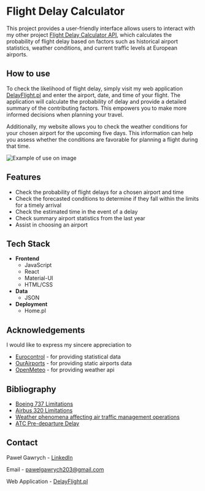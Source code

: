 # Flight Delay Calculator

This project provides a user-friendly interface allows users to interact with my other project [Flight Delay Calculator API](https://github.com/Gawrych/FlightDelay), which calculates the probability of flight delay based on factors such as historical airport statistics, weather conditions, and current traffic levels at European airports.

## How to use

To check the likelihood of flight delay, simply visit my web application [DelayFlight.pl](https://www.delayflight.pl) and enter the airport, date, and time of your flight. The application will calculate the probability of delay and provide a detailed summary of the contributing factors. This empowers you to make more informed decisions when planning your travel.

Additionally, my website allows you to check the weather conditions for your chosen airport for the upcoming five days. This information can help you assess whether the conditions are favorable for planning a flight during that time.

![Example of use on image](https://github.com/Gawrych/FlightDelayFrontend/assets/71496578/775c7982-0d6f-457f-b34d-586b957a7d4d)

## Features

* Check the probability of flight delays for a chosen airport and time
* Check the forecasted conditions to determine if they fall within the limits for a timely arrival
* Check the estimated time in the event of a delay
* Check summary airport statistics from the last year
* Assist in choosing an airport

## Tech Stack
* **Frontend**
  * JavaScript
  * React
  * Material-UI
  * HTML/CSS
* **Data**
  * JSON
* **Deployment**
  * Home.pl

## Acknowledgements
I would like to express my sincere appreciation to 
* [Eurocontrol](https://www.eurocontrol.int) - for providing statistical data
* [OurAirports](https://www.ourairports.com) - for providing static airports data
* [OpenMeteo](https://www.open-meteo.com) - for providing weather api

## Bibliography
* [Boeing 737 Limitations](http://www.b737.org.uk/limitations.htm)
* [Airbus 320 Limitations](https://wiki.ivao.aero/en/home/training/mediawiki/pending/Airbus_320_Limitations)
* [Weather phenomena affecting air traffic management operations](https://ansperformance.eu/library/ATXIT_indicator_documentation_mar23.pdf)
* [ATC Pre-departure Delay](https://ansperformance.eu/definition/atc-pre-departure-delay/)

## Contact
Paweł Gawrych - [LinkedIn](https://www.linkedin.com/in/Gawrych)

Email - pawelgawrych203@gmail.com

Web Application - [DelayFlight.pl](https://www.delayflight.pl/)
